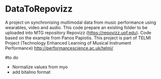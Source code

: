 # DataToRepovizz
A project on synchronising mutlimodal data from music performance using wearables, video and audio. This code prepare an existing folder to be uploaded into MTG repository Repovizz (https://repovizz.upf.edu). Code based on the example from Panos Papiotis.
This project is part of TELMI Project (Technology Enhanced Learning of Musical Instrument Performance)  http://performancescience.ac.uk/telmi/

#to do
- Normalize values from myo
- add bitalino format 
